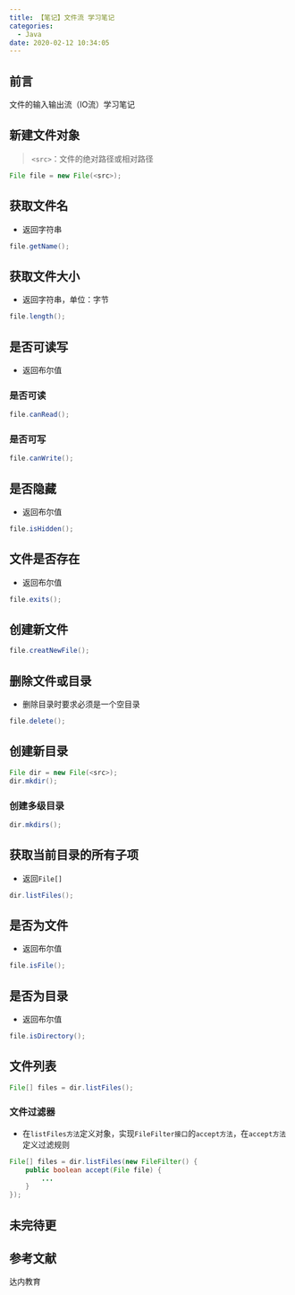 ```yaml
---
title: 【笔记】文件流 学习笔记
categories:
  - Java
date: 2020-02-12 10:34:05
---
```


## 前言

文件的输入输出流（IO流）学习笔记

<!-- more -->

## 新建文件对象

> `<src>`：文件的绝对路径或相对路径

``` java
File file = new File(<src>);
```

## 获取文件名

- 返回字符串

``` java
file.getName();
```

## 获取文件大小

- 返回字符串，单位：字节

``` java
file.length();
```

## 是否可读写

- 返回布尔值

### 是否可读

``` java
file.canRead();
```

### 是否可写

``` java
file.canWrite();
```

## 是否隐藏

- 返回布尔值

``` java
file.isHidden();
```

## 文件是否存在

- 返回布尔值

``` java
file.exits();
```

## 创建新文件

``` java
file.creatNewFile();
```

## 删除文件或目录

- 删除目录时要求必须是一个空目录

``` java
file.delete();
```

## 创建新目录

``` java
File dir = new File(<src>);
dir.mkdir();
```

### 创建多级目录

``` java
dir.mkdirs();
```

## 获取当前目录的所有子项

- 返回`File[]`

``` java
dir.listFiles();
```

## 是否为文件

- 返回布尔值

``` java
file.isFile();
```

## 是否为目录

- 返回布尔值

``` java
file.isDirectory();
```

## 文件列表

``` java
File[] files = dir.listFiles();
```

### 文件过滤器

- 在`listFiles方法`定义对象，实现`FileFilter接口`的`accept方法`，在`accept方法`定义过滤规则

``` java
File[] files = dir.listFiles(new FileFilter() {
    public boolean accept(File file) {
        ...
    }
});
```




## 未完待更

## 参考文献

达内教育

